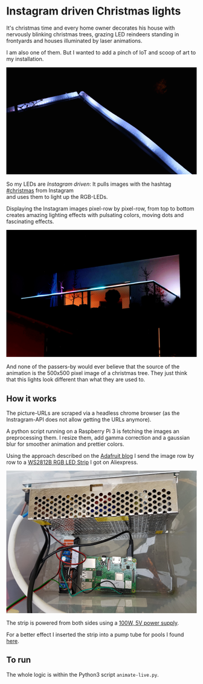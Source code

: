 Instagram driven Christmas lights
=================================

It's christmas time and every home owner decorates his house with nervously blinking
christmas trees, grazing LED reindeers standing in frontyards and houses illuminated 
by laser animations.

I am also one of them. But I wanted to add a pinch of IoT and scoop of art to my
installation. 

![from close](img/insta-xmasleds.gif?raw=true)

So my LEDs are *Instagram driven*: It pulls images with the hashtag 
[#christmas](https://www.instagram.com/explore/tags/christmas/) from Instagram  
and uses them to light up the RGB-LEDs. 

Displaying the Instagram images pixel-row by pixel-row, from top to bottom creates 
amazing lighting effects with pulsating colors, moving dots and fascinating effects.

![from the Street](img/from_the_street.jpg?raw=true)

And none of the passers-by would ever believe that the source of the animation 
is the 500x500 pixel image of a christmas tree. They just think that this lights
look different than what they are used to.  

## How it works

The picture-URLs are scraped via a headless chrome browser (as the Instragram-API does
not allow getting the URLs anymore).

A python script running on a Raspberry Pi 3 is fetching the images an preprocessing 
them. I resize them, add gamma correction and a gaussian blur for smoother animation
and prettier colors.

Using the approach described on the [Adafruit blog](https://learn.adafruit.com/neopixels-on-raspberry-pi/overview)
I send the image row by row to a [WS2812B RGB LED Strip](https://www.aliexpress.com/item/DC5V-1m-4m-5m-WS2812B-Smart-led-pixel-strip-Black-White-PCB-30-60-144-leds/32337440906.html)
I got on Aliexpress. 

![The controller and power supply](img/controller.jpg)

The strip is powered from both sides using a [100W, 5V power supply](https://www.aliexpress.com/item/DC5V-10A-50W-LED-driver-Switch-Power-Supply-Transformer-For-Led-Strip-Light-Adapter/32611091113.html).

For a better effect I inserted the strip into a pump tube for pools I found [here](https://www.kidsahoi.ch/a/pumpenschlauch-von-bestway-1).

## To run

The whole logic is within the Python3 script `animate-live.py`.
  
